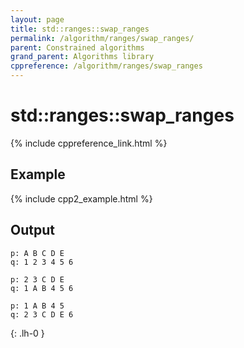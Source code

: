 ```yaml
---
layout: page
title: std::ranges::swap_ranges
permalink: /algorithm/ranges/swap_ranges/
parent: Constrained algorithms
grand_parent: Algorithms library
cppreference: /algorithm/ranges/swap_ranges
---
```

# std::ranges::swap_ranges

{% include cppreference_link.html %}

## Example

{% include cpp2_example.html %}

## Output

```
p: A B C D E 
q: 1 2 3 4 5 6 

p: 2 3 C D E 
q: 1 A B 4 5 6 

p: 1 A B 4 5 
q: 2 3 C D E 6 
```
{: .lh-0 }